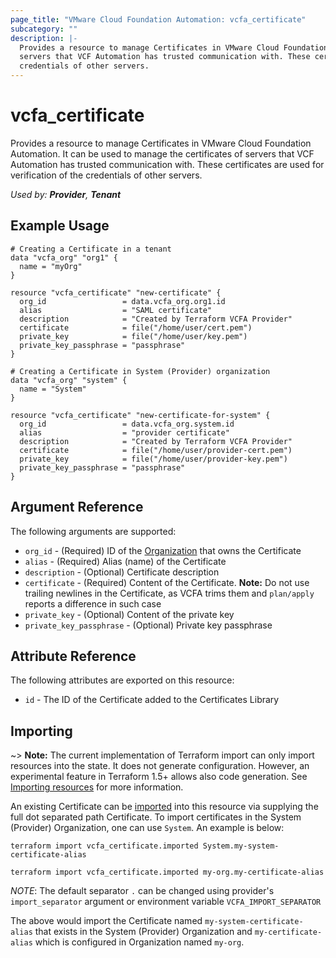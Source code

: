```yaml
---
page_title: "VMware Cloud Foundation Automation: vcfa_certificate"
subcategory: ""
description: |-
  Provides a resource to manage Certificates in VMware Cloud Foundation Automation. It can be used to manage the certificates of
  servers that VCF Automation has trusted communication with. These certificates are used for verification of the
  credentials of other servers.
---
```


# vcfa_certificate

Provides a resource to manage Certificates in VMware Cloud Foundation Automation. It can be used to manage the certificates of
servers that VCF Automation has trusted communication with. These certificates are used for verification of the
credentials of other servers.

_Used by: **Provider**, **Tenant**_

## Example Usage

```hcl
# Creating a Certificate in a tenant
data "vcfa_org" "org1" {
  name = "myOrg"
}

resource "vcfa_certificate" "new-certificate" {
  org_id                 = data.vcfa_org.org1.id
  alias                  = "SAML certificate"
  description            = "Created by Terraform VCFA Provider"
  certificate            = file("/home/user/cert.pem")
  private_key            = file("/home/user/key.pem")
  private_key_passphrase = "passphrase"
}

# Creating a Certificate in System (Provider) organization
data "vcfa_org" "system" {
  name = "System"
}

resource "vcfa_certificate" "new-certificate-for-system" {
  org_id                 = data.vcfa_org.system.id
  alias                  = "provider certificate"
  description            = "Created by Terraform VCFA Provider"
  certificate            = file("/home/user/provider-cert.pem")
  private_key            = file("/home/user/provider-key.pem")
  private_key_passphrase = "passphrase"
}
```

## Argument Reference

The following arguments are supported:

- `org_id` - (Required) ID of the [Organization](/providers/vmware/vcfa/latest/docs/resources/org) that owns the Certificate
- `alias` - (Required) Alias (name) of the Certificate
- `description` - (Optional) Certificate description
- `certificate` - (Required) Content of the Certificate. **Note:** Do not use trailing
  newlines in the Certificate, as VCFA trims them and `plan/apply` reports a difference in such case
- `private_key` - (Optional) Content of the private key
- `private_key_passphrase` - (Optional) Private key passphrase 

## Attribute Reference

The following attributes are exported on this resource:

- `id` - The ID of the Certificate added to the Certificates Library

## Importing

~> **Note:** The current implementation of Terraform import can only import resources into the
state. It does not generate configuration. However, an experimental feature in Terraform 1.5+ allows
also code generation. See [Importing resources][importing-resources] for more information.

An existing Certificate can be [imported][docs-import] into this resource
via supplying the full dot separated path Certificate. To import certificates in the System (Provider) Organization,
one can use `System`. An example is below:

```
terraform import vcfa_certificate.imported System.my-system-certificate-alias
```

```
terraform import vcfa_certificate.imported my-org.my-certificate-alias
```

_NOTE_: The default separator `.` can be changed using provider's `import_separator` argument or environment variable `VCFA_IMPORT_SEPARATOR`

The above would import the Certificate named `my-system-certificate-alias` that exists in the System (Provider) Organization and
`my-certificate-alias` which is configured in Organization named `my-org`.

[docs-import]: https://www.terraform.io/docs/import
[importing-resources]: /providers/vmware/vcfa/latest/docs/guides/importing_resources